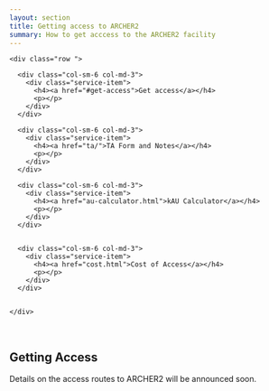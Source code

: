 ```yaml
---
layout: section
title: Getting access to ARCHER2 
summary: How to get acccess to the ARCHER2 facility
---
```




<!-- Service Start -->
<section id="service">
  <div class="container">
	
					
			
    <div class="row ">
		
      <div class="col-sm-6 col-md-3">
        <div class="service-item">
          <h4><a href="#get-access">Get access</a></h4>
          <p></p>
        </div>
      </div>		
			
      <div class="col-sm-6 col-md-3">
        <div class="service-item">
          <h4><a href="ta/">TA Form and Notes</a></h4>
          <p></p>
        </div>
      </div>		
			
      <div class="col-sm-6 col-md-3">
        <div class="service-item">
          <h4><a href="au-calculator.html">kAU Calculator</a></h4>
          <p></p>
        </div>
      </div>	
			
			
      <div class="col-sm-6 col-md-3">
        <div class="service-item">
          <h4><a href="cost.html">Cost of Access</a></h4>
          <p></p>
        </div>
      </div>
			
																				
    </div>
  </div>
</section>




<p><a name="get-access">&nbsp;</a><p>

<h2> Getting Access </h2>

Details on the access routes to ARCHER2 will be announced soon.